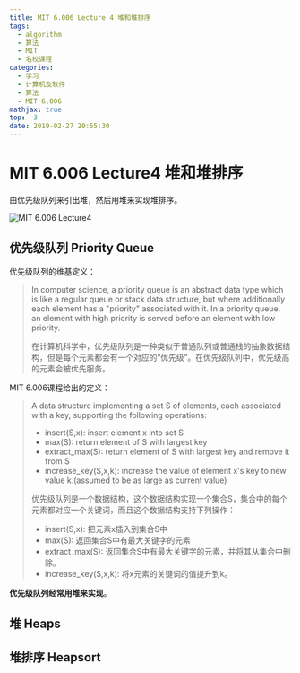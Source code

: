 ```yaml
---
title: MIT 6.006 Lecture 4 堆和堆排序
tags:
  - algorithm
  - 算法
  - MIT
  - 名校课程
categories:
  - 学习
  - 计算机及软件
  - 算法
  - MIT 6.006
mathjax: true
top: -3
date: 2019-02-27 20:55:30
---
```



# MIT 6.006 Lecture4 堆和堆排序

由优先级队列来引出堆，然后用堆来实现堆排序。

![MIT 6.006 Lecture4](https://my-blog-1256501598.cos.ap-beijing.myqcloud.com/github-page/learn/CS/algorithm/MIT-6-006/MIT_6_006_lecture_4_a.png)

<!--more-->

## 优先级队列 Priority Queue

优先级队列的维基定义：

> In computer science, a priority queue is an abstract data type which is like a regular queue or stack data structure, but where additionally each element has a "priority" associated with it. In a priority queue, an element with high priority is served before an element with low priority. 
>
> 在计算机科学中，优先级队列是一种类似于普通队列或普通栈的抽象数据结构，但是每个元素都会有一个对应的“优先级”。在优先级队列中，优先级高的元素会被优先服务。

MIT 6.006课程给出的定义：

> A data structure implementing a set S of elements, each associated with a key, supporting the following operations:
>
> * insert(S,x): insert element x into set S
> * max(S): return element of S with largest key
> * extract_max(S): return element of S with largest key and remove it from S
> * increase_key(S,x,k): increase the value of element x's key to new value k.(assumed to be as large as current value)
>
> 优先级队列是一个数据结构，这个数据结构实现一个集合S，集合中的每个元素都对应一个关键词，而且这个数据结构支持下列操作：
>
> * insert(S,x): 把元素x插入到集合S中
> * max(S): 返回集合S中有最大关键字的元素
> * extract_max(S): 返回集合S中有最大关键字的元素，并将其从集合中删除。
> * increase_key(S,x,k): 将x元素的关键词的值提升到k。

**优先级队列经常用堆来实现**。

## 堆 Heaps

## 堆排序 Heapsort